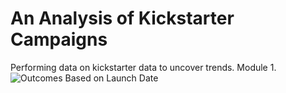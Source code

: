 # An Analysis of Kickstarter Campaigns
Performing data on kickstarter data to uncover trends. Module 1.
![Outcomes Based on Launch Date](https://user-images.githubusercontent.com/17945476/115467311-52a1cd00-a1ff-11eb-83e2-3d88bd8808fb.png)
